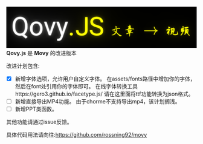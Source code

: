 ![logo](img/logo.png)
**Qovy.js** 是 **Movy** 的改进版本

改进计划包含:
- [x] 新增字体选项，允许用户自定义字体。
      在assets/fonts路径中增加你的字体，然后在font处引用你的字体即可。
      在线字体转换工具https://gero3.github.io/facetype.js/
      请在这里面将ttf功能转换为json格式。
- [ ] 新增直接导出MP4功能。
      由于chorme不支持导出mp4，该计划搁浅。
- [ ] 新增PPT类函数。

其他功能请通过issue反馈。

具体代码用法请向往:https://github.com/rossning92/movy

